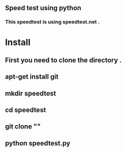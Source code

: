 ## Speed test using python 

### This speedtest is using speedtest.net .

# Install 
## First you need to clone the directory .
## apt-get install git
## mkdir speedtest 
## cd speedtest
## git clone ""
## python speedtest.py
